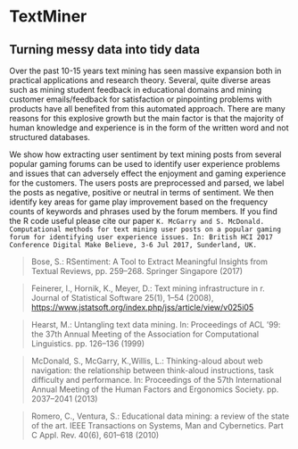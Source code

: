 # TextMiner
## Turning messy data into tidy data

Over the past 10-15 years text mining has seen massive expansion both in practical applications and research theory. Several, quite diverse areas such as mining student feedback in educational domains and mining customer emails/feedback for satisfaction or pinpointing problems with products have all benefited from this automated approach.  There are many reasons for this explosive growth but the main factor is that the majority of human knowledge and experience is in the form of the written word and not structured databases. 

We show how extracting user sentiment by text mining posts from several popular gaming forums can be used to identify user experience problems and issues that can adversely effect the enjoyment and gaming experience for the customers. The users posts are preprocessed and parsed, we label the posts as negative, positive or neutral in terms of sentiment. We then identify key areas for game play improvement based on the frequency counts of keywords and phrases used by the forum members. If you find the R code useful please cite our paper `K. McGarry and S. McDonald.  Computational methods for text mining user posts on a popular gaming forum for identifying user experience issues. In: British HCI 2017 Conference Digital Make Believe, 3-6 Jul 2017, Sunderland, UK.`

> Bose, S.: RSentiment: A Tool to Extract Meaningful Insights from Textual Reviews, pp. 259–268. Springer Singapore (2017)

> Feinerer, I., Hornik, K., Meyer, D.: Text mining infrastructure in r. Journal of Statistical Software
25(1), 1–54 (2008), https://www.jstatsoft.org/index.php/jss/article/view/v025i05

> Hearst, M.: Untangling text data mining. In: Proceedings of ACL ’99: the 37th Annual Meeting
of the Association for Computational Linguistics. pp. 126–136 (1999)

> McDonald, S., McGarry, K.,Willis, L.: Thinking-aloud about web navigation: the relationship
between think-aloud instructions, task difficulty and performance. In: Proceedings of the 57th
International Annual Meeting of the Human Factors and Ergonomics Society. pp. 2037–2041
(2013)

> Romero, C., Ventura, S.: Educational data mining: a review of the state of the art. IEEE Transactions
on Systems, Man and Cybernetics. Part C Appl. Rev. 40(6), 601–618 (2010)
